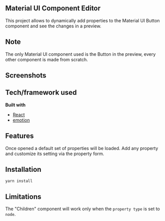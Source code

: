 ## Material UI Component Editor

This project allows to dynamically add properties to the Material UI Button component and see the changes in a preview.

## Note

The only Material UI component used is the Button in the preview, every other component is made from scratch.

## Screenshots

## Tech/framework used

<b>Built with</b>

- [React](https://react.org)
- [emotion](https://emotion.sh)

## Features

Once opened a default set of properties will be loaded. Add any property and customize its setting via the property form.

## Installation

```
yarn install
```

## Limitations

The "Children" component will work only when the `property type` is set to `node`.
